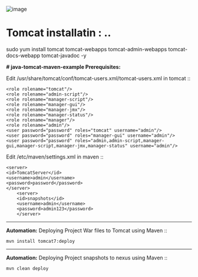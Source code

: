 ![image](https://user-images.githubusercontent.com/97225776/159008328-ed57f489-7fbb-4389-8c83-07a8a8fbef2b.png)


# Tomcat installatin : ..
sudo yum install tomcat tomcat-webapps tomcat-admin-webapps tomcat-docs-webapp tomcat-javadoc -y

**# java-tomcat-maven-example
Prerequisites:**

Edit /usr/share/tomcat/conf/tomcat-users.xml/tomcat-users.xml in tomcat ::

	<role rolename="tomcat"/>
	<role rolename="admin-script"/>
	<role rolename="manager-script"/>
	<role rolename="manager-gui"/>
	<role rolename="manager-jmx"/>
	<role rolename="manager-status"/>
	<role rolename="manager"/>
	<role rolename="admin"/>
	<user password="password" roles="tomcat" username="admin"/>
	<user password="password" roles="manager-gui" username="admin"/>
	<user password="password" roles="admin,admin-script,manager-gui,manager-script,manager-jmx,manager-status" username="admin"/>

Edit /etc/maven/settings.xml in maven ::

	<server>
	<id>TomcatServer</id>
	<username>admin</username>
	<password>password</password>
	</server>
        <server>
        <id>snapshots</id>
        <username>admin</username>
        <password>admin123</password>
        </server>


---------------------------------
**Automation:**
Deploying Project War files to Tomcat using Maven ::

	mvn install tomcat7:deploy

--------------------------------
**Automation:**
Deploying Project snapshots to nexus using Maven ::

	mvn clean deploy
